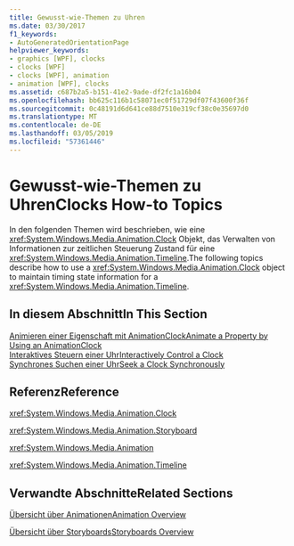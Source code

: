 ```yaml
---
title: Gewusst-wie-Themen zu Uhren
ms.date: 03/30/2017
f1_keywords:
- AutoGeneratedOrientationPage
helpviewer_keywords:
- graphics [WPF], clocks
- clocks [WPF]
- clocks [WPF], animation
- animation [WPF], clocks
ms.assetid: c687b2a5-b151-41e2-9ade-df2fc1a16b04
ms.openlocfilehash: bb625c116b1c58071ec0f51729df07f43600f36f
ms.sourcegitcommit: 0c48191d6d641ce88d7510e319cf38c0e35697d0
ms.translationtype: MT
ms.contentlocale: de-DE
ms.lasthandoff: 03/05/2019
ms.locfileid: "57361446"
---
```

# <a name="clocks-how-to-topics"></a><span data-ttu-id="b16c5-102">Gewusst-wie-Themen zu Uhren</span><span class="sxs-lookup"><span data-stu-id="b16c5-102">Clocks How-to Topics</span></span>
<span data-ttu-id="b16c5-103">In den folgenden Themen wird beschrieben, wie eine <xref:System.Windows.Media.Animation.Clock> Objekt, das Verwalten von Informationen zur zeitlichen Steuerung Zustand für eine <xref:System.Windows.Media.Animation.Timeline>.</span><span class="sxs-lookup"><span data-stu-id="b16c5-103">The following topics describe how to use a <xref:System.Windows.Media.Animation.Clock> object to maintain timing state information for a <xref:System.Windows.Media.Animation.Timeline>.</span></span>  
  
## <a name="in-this-section"></a><span data-ttu-id="b16c5-104">In diesem Abschnitt</span><span class="sxs-lookup"><span data-stu-id="b16c5-104">In This Section</span></span>  
 [<span data-ttu-id="b16c5-105">Animieren einer Eigenschaft mit AnimationClock</span><span class="sxs-lookup"><span data-stu-id="b16c5-105">Animate a Property by Using an AnimationClock</span></span>](how-to-animate-a-property-by-using-an-animationclock.md)  
 [<span data-ttu-id="b16c5-106">Interaktives Steuern einer Uhr</span><span class="sxs-lookup"><span data-stu-id="b16c5-106">Interactively Control a Clock</span></span>](how-to-interactively-control-a-clock.md)  
 [<span data-ttu-id="b16c5-107">Synchrones Suchen einer Uhr</span><span class="sxs-lookup"><span data-stu-id="b16c5-107">Seek a Clock Synchronously</span></span>](how-to-seek-a-clock-synchronously.md)  
  
## <a name="reference"></a><span data-ttu-id="b16c5-108">Referenz</span><span class="sxs-lookup"><span data-stu-id="b16c5-108">Reference</span></span>  
 <xref:System.Windows.Media.Animation.Clock>  
  
 <xref:System.Windows.Media.Animation.Storyboard>  
  
 <xref:System.Windows.Media.Animation>  
  
 <xref:System.Windows.Media.Animation.Timeline>  
  
## <a name="related-sections"></a><span data-ttu-id="b16c5-109">Verwandte Abschnitte</span><span class="sxs-lookup"><span data-stu-id="b16c5-109">Related Sections</span></span>  
 [<span data-ttu-id="b16c5-110">Übersicht über Animationen</span><span class="sxs-lookup"><span data-stu-id="b16c5-110">Animation Overview</span></span>](animation-overview.md)  
  
 [<span data-ttu-id="b16c5-111">Übersicht über Storyboards</span><span class="sxs-lookup"><span data-stu-id="b16c5-111">Storyboards Overview</span></span>](storyboards-overview.md)
